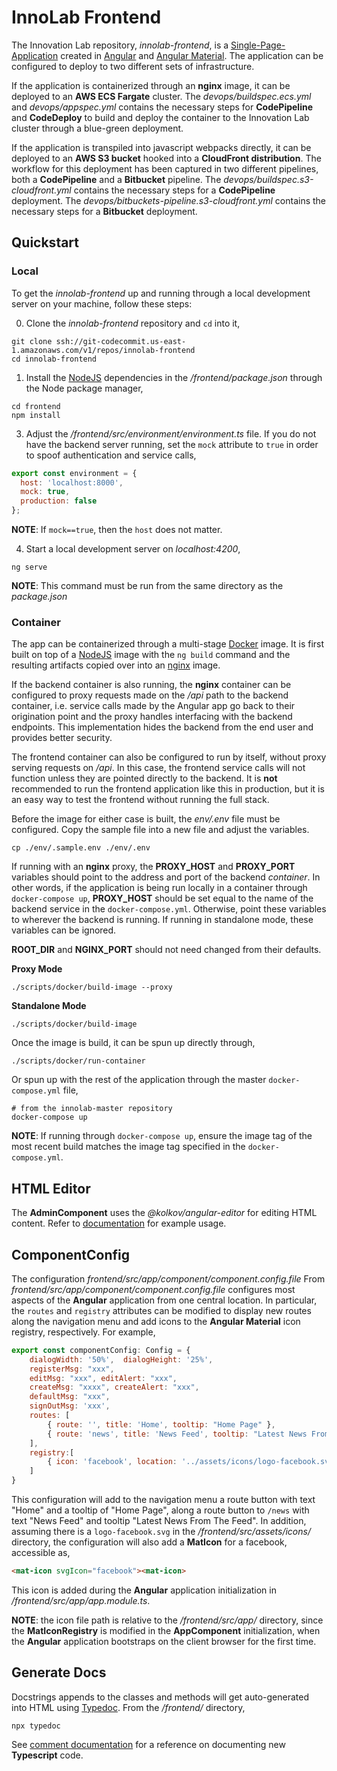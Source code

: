 # InnoLab Frontend

The Innovation Lab repository, *innolab-frontend*, is a [Single-Page-Application](https://en.wikipedia.org/wiki/Single-page_application) created in [Angular](https://angular.io/) and [Angular Material](https://material.angular.io/). The application can be configured to deploy to two different sets of infrastructure.

If the application is containerized through an **nginx** image, it can be deployed to an **AWS ECS Fargate** cluster. The *devops/buildspec.ecs.yml* and *devops/appspec.yml* contains the necessary steps for **CodePipeline** and **CodeDeploy** to build and deploy the container to the Innovation Lab cluster through a blue-green deployment.

If the application is transpiled into javascript webpacks directly, it can be deployed to an **AWS S3 bucket** hooked into a **CloudFront distribution**. The workflow for this deployment has been captured in two different pipelines, both a **CodePipeline** and a **Bitbucket** pipeline. The *devops/buildspec.s3-cloudfront.yml* contains the necessary steps for a **CodePipeline** deployment. The *devops/bitbuckets-pipeline.s3-cloudfront.yml* contains the necessary steps for a **Bitbucket** deployment.

## Quickstart

### Local
To get the *innolab-frontend* up and running through a local development server on your machine, follow these steps:

0. Clone the *innolab-frontend* repository and `cd` into it,

```shell
git clone ssh://git-codecommit.us-east-1.amazonaws.com/v1/repos/innolab-frontend
cd innolab-frontend
```

1. Install the [NodeJS](https://nodejs.org/en/download/) dependencies in the */frontend/package.json* through the Node package manager,

```shell
cd frontend
npm install
```

3. Adjust the */frontend/src/environment/environment.ts* file. If you do not have the backend server running, set the `mock` attribute to `true` in order to spoof authentication and service calls,

```javascript
export const environment = {
  host: 'localhost:8000',
  mock: true,
  production: false
};
```

**NOTE**: If `mock==true`, then the `host` does not matter.

4. Start a local development server on *localhost:4200*,

```shell
ng serve
```

**NOTE**: This command must be run from the same directory as the *package.json*

### Container
The app can be containerized through a multi-stage [Docker](https://docs.docker.com/) image. It is first built on top of a [NodeJS](https://nodejs.org/en/download/) image with the `ng build` command and the resulting artifacts copied over into an [nginx](https://www.nginx.com/) image. 

If the backend container is also running, the **nginx** container can be configured to proxy requests made on the */api* path to the backend container, i.e. service calls made by the Angular app go back to their origination point and the proxy handles interfacing with the backend endpoints. This implementation hides the backend from the end user and provides better security. 

The frontend container can also be configured to run by itself, without proxy serving requests on */api*. In this case, the frontend service calls will not function unless they are pointed directly to the backend. It is **not** recommended to run the frontend application like this in production, but it is an easy way to test the frontend without running the full stack.

Before the image for either case is built, the *env/.env* file must be configured. Copy the sample file into a new file and adjust the variables.

```shell
cp ./env/.sample.env ./env/.env
```

If running with an **nginx** proxy, the **PROXY_HOST** and **PROXY_PORT** variables should point to the address and port of the backend *container*. In other words, if the application is being run locally in a container through `docker-compose up`, **PROXY_HOST** should be set equal to the name of the backend service in the `docker-compose.yml`. Otherwise, point these variables to wherever the backend is running. If running in standalone mode, these variables can be ignored.

**ROOT_DIR** and **NGINX_PORT** should not need changed from their defaults.

**Proxy Mode**

```shell
./scripts/docker/build-image --proxy
```

**Standalone Mode**

```shell
./scripts/docker/build-image
```

Once the image is build, it can be spun up directly through,

```shell
./scripts/docker/run-container
```

Or spun up with the rest of the application through the master `docker-compose.yml` file,

```shell
# from the innolab-master repository
docker-compose up
```

**NOTE**: If running through `docker-compose up`, ensure the image tag of the most recent build matches the image tag specified in the `docker-compose.yml`.

## HTML Editor

The **AdminComponent** uses the *@kolkov/angular-editor* for editing HTML content. Refer to [documentation](https://www.npmjs.com/package/@kolkov/angular-editor) for example usage.

## ComponentConfig

The configuration *frontend/src/app/component/component.config.file* From *frontend/src/app/component/component.config.file* configures most aspects of the **Angular** application from one central location. In particular, the `routes` and `registry` attributes can be modified to display new routes along the navigation menu and add icons to the **Angular Material** icon registry, respectively. For example,

```javascript
export const componentConfig: Config = {
    dialogWidth: '50%',  dialogHeight: '25%',
    registerMsg: "xxx",
    editMsg: "xxx", editAlert: "xxx",
    createMsg: "xxxx", createAlert: "xxx",
    defaultMsg: "xxx",
    signOutMsg: 'xxx',
    routes: [
        { route: '', title: 'Home', tooltip: "Home Page" },
        { route: 'news', title: 'News Feed', tooltip: "Latest News From The Feed" },
    ],
    registry:[
        { icon: 'facebook', location: '../assets/icons/logo-facebook.svg'},
    ]
}
```

This configuration will add to the navigation menu a route button with text "Home" and a tooltip of "Home Page", along a route button to `/news` with text "News Feed" and tooltip "Latest News From The Feed". In addition, assuming there is a `logo-facebook.svg` in the */frontend/src/assets/icons/* directory, the configuration will also add a **MatIcon** for a facebook, accessible as,

```html
<mat-icon svgIcon="facebook"><mat-icon>
```

This icon is added during the **Angular** application initialization in */frontend/src/app/app.module.ts*.

**NOTE**: the icon file path is relative to the */frontend/src/app/* directory, since the **MatIconRegistry** is modified in the **AppComponent** initialization, when the **Angular** application bootstraps on the client browser for the first time.

## Generate Docs

Docstrings appends to the classes and methods will get auto-generated into HTML using [Typedoc](https://typedoc.org/). From the */frontend/* directory, 

```shell
npx typedoc
```

See [comment documentation](https://typedoc.org/guides/doccomments/) for a reference on documenting new **Typescript** code.
